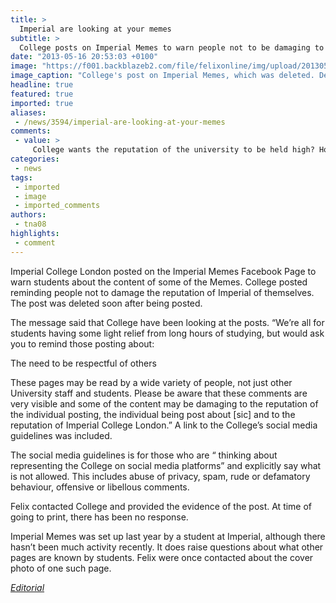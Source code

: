 ```yaml
---
title: >
  Imperial are looking at your memes
subtitle: >
  College posts on Imperial Memes to warn people not to be damaging to their reputation
date: "2013-05-16 20:53:03 +0100"
image: "https://f001.backblazeb2.com/file/felixonline/img/upload/201305162152-tna08-imperial-memes-1.jpg"
image_caption: "College's post on Imperial Memes, which was deleted. Definitely would have been better to have done "
headline: true
featured: true
imported: true
aliases:
 - /news/3594/imperial-are-looking-at-your-memes
comments:
 - value: >
     College wants the reputation of the university to be held high? How about caring about the student body first; improving the student satisfaction would do far more for the blessed reputation than worrying about what students have and always will find funny. It's ridiculous. Humour is completely lost on them, let alone irony.,College ought not to attempt to interfere with social media interactions, they should fix things that we complain about on them. Like NEW LIBRARY DOORSgate or PRINTERSERVICE IS AWFULgate,Nice to know my fees are being spent on reading memes, especially when all the spare cash should be going towards affordable housing for first years. <br> <br>No use having a good reputation if poorer students can't afford to attend. <br> <br>There is no way I am ever donating money to Imperial.,"No use having a good reputation if poorer students can't afford to attend." <br>"There is no way I am ever donating money to Imperial." <br> <br>Obvious contradiction is obvious? You could stop being irascible and donate money to hel
categories:
 - news
tags:
 - imported
 - image
 - imported_comments
authors:
 - tna08
highlights:
 - comment
---
```


Imperial College London posted on the Imperial Memes Facebook Page to warn students about the content of some of the Memes. College posted reminding people not to damage the reputation of Imperial of themselves. The post was deleted soon after being posted.

The message said that College have been looking at the posts. “We’re all for students having some light relief from long hours of studying, but would ask you to remind those posting about:

The need to be respectful of others

These pages may be read by a wide variety of people, not just other University staff and students. Please be aware that these comments are very visible and some of the content may be damaging to the reputation of the individual posting, the individual being post about [sic] and to the reputation of Imperial College London.” A link to the College’s social media guidelines was included.

The social media guidelines is for those who are “ thinking about representing the College on social media platforms” and explicitly say what is not allowed. This includes abuse of privacy, spam, rude or defamatory behaviour, offensive or libellous comments.

Felix contacted College and provided the evidence of the post. At time of going to print, there has been no response.

Imperial Memes was set up last year by a student at Imperial, although there hasn’t been much activity recently. It does raise questions about what other pages are known by students. Felix were once contacted about the cover photo of one such page.

_[Editorial](http://felixonline.co.uk/comment/3591/behaving-like-animals/)_
